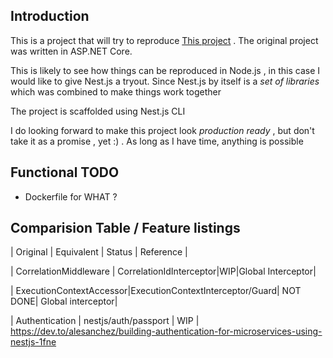 ## Introduction

This is a project that will try to reproduce [This project](https://github.com/kgrzybek/modular-monolith-with-ddd) . The original project was written in ASP.NET Core.

This is likely to see how things can be reproduced in Node.js , in this case I would like to give Nest.js a tryout. Since Nest.js by itself is a *set of libraries* which was combined to make things work together

The project is scaffolded using Nest.js CLI

I do looking forward to make this project look *production ready* , but don't take it as a promise , yet :) . As long as I have time, anything is possible

## Functional TODO

- Dockerfile for WHAT ?


## Comparision Table / Feature listings


| Original | Equivalent | Status | Reference |

| CorrelationMiddleware | CorrelationIdInterceptor|WIP|Global Interceptor|

| ExecutionContextAccessor|ExecutionContextInterceptor/Guard| NOT DONE| Global interceptor|

| Authentication | nestjs/auth/passport | WIP | https://dev.to/alesanchez/building-authentication-for-microservices-using-nestjs-1fne


